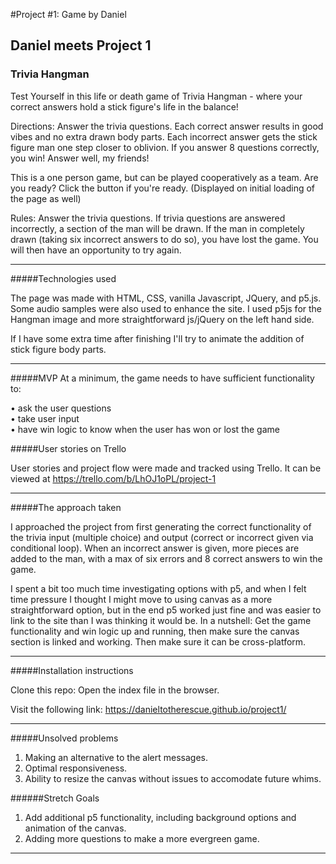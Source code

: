 #Project #1: Game by Daniel


## Daniel meets Project 1


### Trivia Hangman
Test Yourself in this life or death game of Trivia Hangman - where your correct answers hold a stick figure's life in the balance!

Directions: Answer the trivia questions.  Each correct answer results in good vibes and no extra drawn body parts. Each incorrect answer gets the stick figure man one step closer to oblivion.  If you answer 8 questions correctly, you win! Answer well, my friends!  

This is a one person game, but can be played cooperatively as a team. Are you ready? Click the button if you're ready.
(Displayed on initial loading of the page as well)

Rules: Answer the trivia questions.  If trivia questions are answered incorrectly, a section of the man will be drawn.  If the man in completely drawn (taking six incorrect answers to do so), you have lost the game.  You will then have an opportunity to try again.

---

#####Technologies used

The page was made with HTML, CSS, vanilla Javascript, JQuery, and p5.js. Some audio samples were also used to enhance the site. I used p5js for the Hangman image and more straightforward js/jQuery on the left hand side.  

If I have some extra time after finishing I'll try to animate the addition of stick figure body parts.

---

#####MVP
At a minimum, the game needs to have sufficient functionality to:

• ask the user questions     
• take user input    
• have win logic to know when the user has won or lost the game    

#####User stories on Trello

User stories and project flow were made and tracked using Trello.  It can be viewed at https://trello.com/b/LhOJ1oPL/project-1

---

#####The approach taken

I approached the project from first generating the correct functionality of the trivia input (multiple choice) and output (correct or incorrect given via conditional loop).  When an incorrect answer is given, more pieces are added to the man, with a max of six errors and 8 correct answers to win the game.

I spent a bit too much time investigating options with p5, and when I felt time pressure I thought I might move to using canvas as a more straightforward option, but in the end p5 worked just fine and was easier to link to the site than I was thinking it would be. In a nutshell: Get the game functionality and win logic up and running, then make sure the canvas section is linked and working. Then make sure it can be cross-platform.

---

#####Installation instructions

Clone this repo:
Open the index file in the browser.

Visit the following link:
https://danieltotherescue.github.io/project1/

---

#####Unsolved problems

1. Making an alternative to the alert messages.
2. Optimal responsiveness.
3. Ability to resize the canvas without issues to accomodate future whims.

######Stretch Goals

1. Add additional p5 functionality, including background options and animation of the canvas.
2. Adding more questions to make a more evergreen game.

---



<!--
Your app must:

* **Render a game in the browser**
* Stick with **KISS (Keep It Simple Son)** and **DRY (Don't Repeat Yourself)** principles
* Use **jQuery** for **DOM manipulation** and **vanilla JavaScript** for **game logic**
* Use **semantic markup** for HTML and CSS (adhere to best practices)


### Useful Resources for my reference

* **[MDN Javascript Docs](https://developer.mozilla.org/en-US/docs/Web/JavaScript)** _(a great reference for all things Vanilla Javascript)_
* **[jQuery Docs](http://api.jquery.com)** _(if you're using jQuery)_
* **[Github Pages](https://pages.github.com)** _(for hosting your game)_ -->
